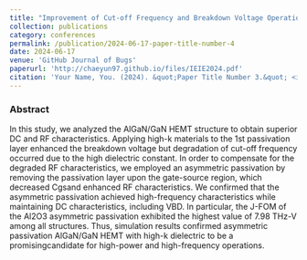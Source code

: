 ```yaml
---
title: "Improvement of Cut-off Frequency and Breakdown Voltage Operation Characteristics of AlGaN/GaN HEMT Devices by Applying Various 1st Passivation Materials and Asymmetric Passivation Structure: A Simulation Study"
collection: publications
category: conferences
permalink: /publication/2024-06-17-paper-title-number-4
date: 2024-06-17
venue: 'GitHub Journal of Bugs'
paperurl: 'http://chaeyun97.github.io/files/IEIE2024.pdf'
citation: 'Your Name, You. (2024). &quot;Paper Title Number 3.&quot; <i>GitHub Journal of Bugs</i>. 1(3).'
---
```


 
 
### Abstract
<div class="justify-text">
 In this study, we analyzed the AlGaN/GaN HEMT structure to obtain superior DC and RF characteristics. Applying high-k materials to the 1st passivation layer enhanced
 the breakdown voltage but degradation of cut-off frequency occurred due to the high dielectric constant. In order to compensate for the degraded RF characteristics,
 we employed an asymmetric passivation by removing the passivation layer upon the gate-source region, which decreased Cgsand enhanced RF characteristics. We
 confirmed that the asymmetric passivation achieved high-frequency characteristics while maintaining DC characteristics, including VBD. In particular, the J-FOM of the
 Al2O3 asymmetric passivation exhibited the highest value of 7.98 THz-V among all structures. Thus, simulation results confirmed asymmetric passivation AlGaN/GaN
 HEMT with high-k dielectric to be a promisingcandidate for high-power and high-frequency operations.
</div>
